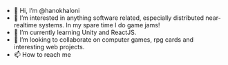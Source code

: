 - 👋 Hi, I’m @hanokhaloni
- 👀 I’m interested in anything software related, especially distributed near-realtime systems. In my spare time I do game jams!
- 🌱 I’m currently learning Unity and ReactJS.
- 💞️ I’m looking to collaborate on computer games, rpg cards and interesting web projects.
- 📫 How to reach me 

<!---
hanokhaloni/hanokhaloni is a ✨ special ✨ repository because its `README.md` (this file) appears on your GitHub profile.
You can click the Preview link to take a look at your changes.
--->
